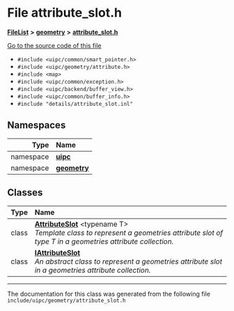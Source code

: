 

# File attribute\_slot.h



[**FileList**](files.md) **>** [**geometry**](dir_04894967a28d068f10a69f6e8a07a2cb.md) **>** [**attribute\_slot.h**](attribute__slot_8h.md)

[Go to the source code of this file](attribute__slot_8h_source.md)



* `#include <uipc/common/smart_pointer.h>`
* `#include <uipc/geometry/attribute.h>`
* `#include <map>`
* `#include <uipc/common/exception.h>`
* `#include <uipc/backend/buffer_view.h>`
* `#include <uipc/common/buffer_info.h>`
* `#include "details/attribute_slot.inl"`













## Namespaces

| Type | Name |
| ---: | :--- |
| namespace | [**uipc**](namespaceuipc.md) <br> |
| namespace | [**geometry**](namespaceuipc_1_1geometry.md) <br> |


## Classes

| Type | Name |
| ---: | :--- |
| class | [**AttributeSlot**](classuipc_1_1geometry_1_1_attribute_slot.md) &lt;typename T&gt;<br>_Template class to represent a geometries attribute slot of type T in a geometries attribute collection._  |
| class | [**IAttributeSlot**](classuipc_1_1geometry_1_1_i_attribute_slot.md) <br>_An abstract class to represent a geometries attribute slot in a geometries attribute collection._  |



















































------------------------------
The documentation for this class was generated from the following file `include/uipc/geometry/attribute_slot.h`

